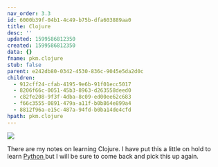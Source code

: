 ```yaml
---
nav_order: 3.3
id: 6000b39f-04b1-4c49-b75b-dfa603889aa0
title: Clojure
desc: ''
updated: 1599586812350
created: 1599586812350
data: {}
fname: pkm.clojure
stub: false
parent: e242db80-0342-4530-836c-9045e5da2d0c
children:
  - 912cff24-cfab-4195-9e6b-91f01ecc5017
  - 8206f66c-0051-45b3-8963-d263558deed0
  - c82fe208-9f3f-4dba-8c09-ed00ee62c683
  - f66c3555-0891-479a-a11f-b0b864e899a4
  - 8812f96a-e15c-487a-94fd-b0ba14de4cfd
hpath: pkm.clojure
---
```

![](/assets/images/2020-09-10-14-48-29.png)

There are my notes on learning Clojure. I have put this a little on hold to learn [Python ](9cabe777-4b21-4b94-be7b-0cd9a3f3de73) but I will be sure to come back and pick this up again.
